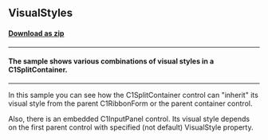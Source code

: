 ## VisualStyles
#### [Download as zip](https://grapecity.github.io/DownGit/#/home?url=https://github.com/GrapeCity/ComponentOne-WinForms-Samples/tree/master/NetFramework\SplitContainer\CS\VisualStyles)
____
#### The sample shows various combinations of visual styles in a C1SplitContainer.
____
In this sample you can see how the C1SplitContainer control can "inherit" its visual style from the parent C1RibbonForm or the parent container control. 

Also, there is an embedded C1InputPanel control. Its visual style depends on the first parent control with specified (not default) VisualStyle property. 